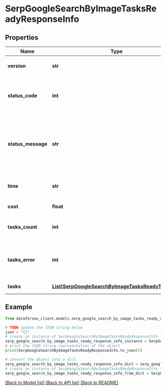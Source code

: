 # SerpGoogleSearchByImageTasksReadyResponseInfo


## Properties

Name | Type | Description | Notes
------------ | ------------- | ------------- | -------------
**version** | **str** | the current version of the API | [optional] 
**status_code** | **int** | general status code you can find the full list of the response codes here | [optional] 
**status_message** | **str** | general informational message you can find the full list of general informational messages here | [optional] 
**time** | **str** | total execution time, seconds | [optional] 
**cost** | **float** | total tasks cost, USD | [optional] 
**tasks_count** | **int** | the number of tasks in the tasks array | [optional] 
**tasks_error** | **int** | the number of tasks in the tasks array returned with an error | [optional] 
**tasks** | [**List[SerpGoogleSearchByImageTasksReadyTaskInfo]**](SerpGoogleSearchByImageTasksReadyTaskInfo.md) | array of tasks | [optional] 

## Example

```python
from dataforseo_client.models.serp_google_search_by_image_tasks_ready_response_info import SerpGoogleSearchByImageTasksReadyResponseInfo

# TODO update the JSON string below
json = "{}"
# create an instance of SerpGoogleSearchByImageTasksReadyResponseInfo from a JSON string
serp_google_search_by_image_tasks_ready_response_info_instance = SerpGoogleSearchByImageTasksReadyResponseInfo.from_json(json)
# print the JSON string representation of the object
print(SerpGoogleSearchByImageTasksReadyResponseInfo.to_json())

# convert the object into a dict
serp_google_search_by_image_tasks_ready_response_info_dict = serp_google_search_by_image_tasks_ready_response_info_instance.to_dict()
# create an instance of SerpGoogleSearchByImageTasksReadyResponseInfo from a dict
serp_google_search_by_image_tasks_ready_response_info_from_dict = SerpGoogleSearchByImageTasksReadyResponseInfo.from_dict(serp_google_search_by_image_tasks_ready_response_info_dict)
```
[[Back to Model list]](../README.md#documentation-for-models) [[Back to API list]](../README.md#documentation-for-api-endpoints) [[Back to README]](../README.md)


